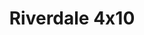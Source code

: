 ---
layout: episodios
title: "Riverdale 4x10"
url_serie_padre: 'riverdale-temporada-4'
category: 'series'
capitulo: 'yes'
anio: '2019'
prev: 'capitulo-9'
proximo: 'capitulo-11'
sandbox: allow-same-origin allow-forms
idioma: 'Subtitulado'
reproductor: 'onlystream'
calidad: 'Full HD'
subtitulo: 'si'
archivo: 'riverdale4x05.vtt'
reproductores: ["https://upstream.to/embed-3pb1qtuhcgac.html","https://player.premiumstream.live/player.php?id=NTM3&sub=https://sub.cuevana2.io/vtt-sub/sub7/Riverdale.4x10.vtt"]
tags:
- Drama
---